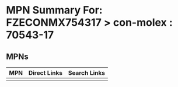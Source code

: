 



# MPN Summary For: FZECONMX754317 > con-molex : 70543-17

## MPNs
  

|MPN|Direct Links|Search Links|
| :--- | :--- | :--- |
||||
